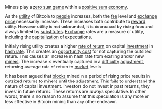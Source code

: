 Miners play a [zero sum game](Zero-Sum-Property) within a [positive sum](https://en.wikipedia.org/wiki/Win-win_game) [economy](Glossary#economy).

As the [utility](Glossary#utility) of Bitcoin to [people](Glossary#person) increases, both the [fee](Glossary#fee) level and [exchange](Glossary#exchange) [price](Glossary#price) necessarily increase. These increases both contribute to [reward](Glossary#reward) utility. However utility is not unbounded, it is decreased by rising fees and always limited by [substitutes](https://en.wikipedia.org/wiki/Substitute_good). [Exchange](Glossary#exchange) rates are a measure of utility, including the [capitalization](https://en.wikipedia.org/wiki/Present_value) of expectations.

Initially rising utility creates a higher [rate of return](Glossary#interest) on capital [investment](Glossary#invest) in [hash rate](Glossary#hash-rate). This creates an [opportunity cost](https://en.wikipedia.org/wiki/Opportunity_cost) for not capturing the outsized return. This causes an increase in hash rate from existing and/or new [miners](Glossary#miner). The increase is eventually captured in a [difficulty](Glossary#difficulty) [adjustment](Glossary#adjustment), returning average rate of return to [market](Glossary#market) levels.

It has been argued that [blocks](Glossary#block) mined in a period of rising price results in outsized returns to miners until the adjustment. This fails to understand the nature of capital investment. Investors do not invest in past returns, they invest in future returns. These returns are *always* speculative. In other words, there is no reason to assume that this speculation is any more or less effective in Bitcoin mining than any other endeavor.